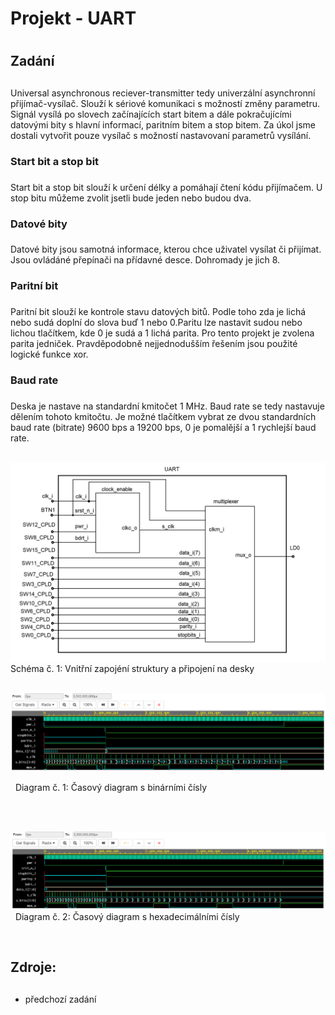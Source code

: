 # Projekt - UART<h1>

## Zadání<h2>
  Universal asynchronous reciever-transmitter tedy univerzální asynchronní přijímač-vysílač. Slouží k sériové komunikaci s možností změny parametru. Signál vysílá po slovech začínajících start bitem a dále pokračujícími datovými bity s hlavní informací, paritním bitem a stop bitem. Za úkol jsme dostali vytvořit pouze vysílač s možností nastavovaní parametrů vysílání.
&nbsp;
  
### Start bit a stop bit<h3>
Start bit a stop bit slouží k určení délky a pomáhají čtení kódu přijímačem. U stop bitu můžeme zvolit jsetli bude jeden nebo budou dva. 
&nbsp;
  
### Datové bity<h3>
  Datové bity jsou samotná informace, kterou chce uživatel vysílat či přijímat. Jsou ovládáné přepínači na přídavné desce. Dohromady je jich 8.
&nbsp;
  
### Paritní bit<h3>
  Paritní bit slouží ke kontrole stavu datových bitů. Podle toho zda je lichá nebo sudá doplní do slova buď 1 nebo 0.Paritu lze nastavit sudou nebo lichou tlačítkem, kde 0 je sudá a 1 lichá parita. Pro tento projekt je zvolena parita jedniček. Pravděpodobně nejjednodušším řešením jsou použité logické funkce xor.
&nbsp; 

### Baud rate<h3>
  Deska je nastave na standardní kmitočet 1 MHz. Baud rate se tedy nastavuje dělením tohoto kmitočtu. Je možné tlačítkem vybrat ze dvou standardních baud rate (bitrate) 9600 bps a 19200 bps, 0 je pomalější a 1 rychlejší baud rate. 
&nbsp;

&nbsp;
![taskone](schema.png)
Schéma  č. 1: Vnitřní zapojéní struktury a připojení na desky 
&nbsp;




&nbsp;
![taskone](bsim.png)

&nbsp;
Diagram č. 1: Časový diagram s binárními čísly 
&nbsp;

&nbsp;

&nbsp;
![taskone](hsim.png)
&nbsp;
Diagram č. 2: Časový diagram s hexadecimálními čísly 
&nbsp;

&nbsp;
## Zdroje:<h2>
* předchozí zadání

